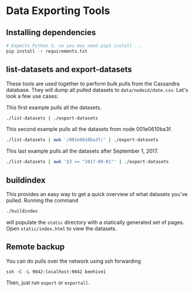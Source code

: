 # Data Exporting Tools

## Installing dependencies

```sh
# Expects Python 3, so you may need pip3 install ...
pip install -r requirements.txt
```

## list-datasets and export-datasets

These tools are used together to perform bulk pulls from the Cassandra database.
They will dump all pulled datasets to `data/nodeid/date.csv`. Let's look a few
use cases:

This first example pulls all the datasets.

```sh
./list-datasets | ./export-datasets
```

This second example pulls all the datasets from node 001e0610ba3f.

```sh
./list-datasets | awk '/001e0610ba3f/' | ./export-datasets
```

This last example pulls all the datasets after September 1, 2017.

```sh
./list-datasets | awk '$3 >= "2017-09-01"' | ./export-datasets
```

## buildindex

This provides an easy way to get a quick overview of what datasets you've
pulled. Running the command

```sh
./buildindex
```

will populate the `static` directory with a statically generated set of pages.
Open `static/index.html` to view the datasets.

## Remote backup

You can do pulls over the network using ssh forwarding

```
ssh -C -L 9042:localhost:9042 beehive1
```

Then, just run `export` or `exportall`.
